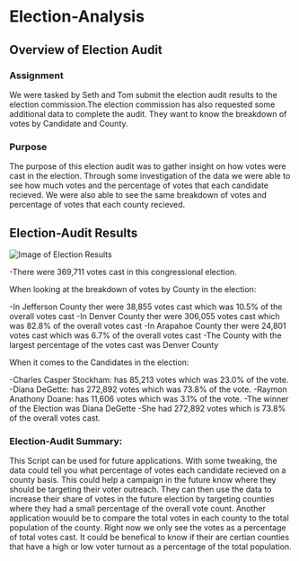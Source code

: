 # Election-Analysis
## Overview of Election Audit

### Assignment
We were tasked by Seth and Tom submit the election audit results to the election commission.The election commission has also requested some additional data to complete the audit. They want to know the breakdown of votes by Candidate and County. 

### Purpose
The purpose of this election audit was to gather insight on how votes were cast in the election. Through some investigation of the data we were able to see how much votes and the percentage of votes that each candidate recieved. We were also able to see the same breakdown of votes and percentage of votes that each county recieved. 

## Election-Audit Results 

![Image of Election Results](election_analysis_text.png)

-There were 369,711 votes cast in this congressional election.

When looking at the breakdown of votes by County in the election:

-In Jefferson County ther were 38,855 votes cast which was 10.5% of the overall votes cast
-In Denver County ther were 306,055 votes cast which was 82.8% of the overall votes cast
-In Arapahoe County ther were 24,801 votes cast which was 6.7% of the overall votes cast
-The County with the largest percentage of the votes cast was Denver County

When it comes to the Candidates in the election:

-Charles Casper Stockham: has 85,213 votes which was 23.0% of the vote. 
-Diana DeGette: has 272,892 votes which was 73.8% of the vote. 
-Raymon Anathony Doane: has 11,606 votes which was 3.1% of the vote. 
-The winner of the Election was Diana DeGette
-She had 272,892 votes which is 73.8% of the overall votes cast. 

### Election-Audit Summary: 
This Script can be used for future applications. 
With some tweaking, the data could tell you what percentage of votes each candidate recieved on a county basis. This could help a campaign in the future know where they should be targeting their voter outreach. They can then use the data to increase their share of votes in the future election by targeting counties where they had a small percentage of the overall vote count. 
Another application wouuld be to compare the total votes in each county to the total population of the county. Right now we only see the votes as a percentage of total votes cast. It could be benefical to know if their are certian counties that have a high or low voter turnout as a percentage of the total population. 
